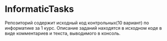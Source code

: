 # InformaticTasks
Репозиторий содержит исходный код контрольных(10 вариант) по информатике за 1 курс.
Описание заданий находятся в исходном коде в виде комментариев и текста, выводимого в консоль.

